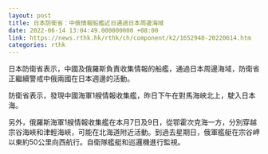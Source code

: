 ```yaml
---
layout: post
title: 日本防衛省：中俄情報船艦近日通過日本周邊海域
date: 2022-06-14 13:04:49.000000000 +08:00
link: https://news.rthk.hk/rthk/ch/component/k2/1652948-20220614.htm
categories: rthk
---
```


日本防衛省表示，中國及俄羅斯負責收集情報的船艦，通過日本周邊海域，防衛省正繼續警戒中俄兩國在日本週邊的活動。

防衛省表示，發現中國海軍1艘情報收集艦，昨日下午在對馬海峽北上，駛入日本海。

另外，俄羅斯海軍1艘情報收集艦在本月7日及9日，從鄂霍次克海一方，分別穿越宗谷海峽和津輕海峽，可能在北海道附近活動。到過去星期日，俄軍艦艇在宗谷岬以東約50公里向西航行。自衛隊艦艇和巡邏機進行監視。
